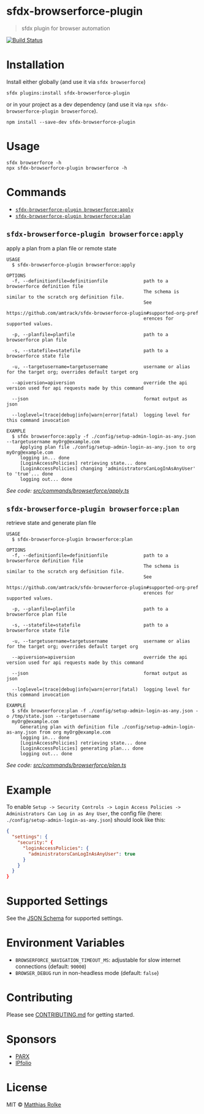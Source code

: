 # sfdx-browserforce-plugin

> sfdx plugin for browser automation

[![Build Status](https://travis-ci.org/amtrack/sfdx-browserforce-plugin.svg?branch=master)](https://travis-ci.org/amtrack/sfdx-browserforce-plugin)

# Installation

Install either globally (and use it via `sfdx browserforce`)

```console
sfdx plugins:install sfdx-browserforce-plugin
```

or in your project as a dev dependency (and use it via `npx sfdx-browserforce-plugin browserforce`).

```console
npm install --save-dev sfdx-browserforce-plugin
```

# Usage

```console
sfdx browserforce -h
npx sfdx-browserforce-plugin browserforce -h
```

# Commands

<!-- commands -->
* [`sfdx-browserforce-plugin browserforce:apply`](#sfdx-browserforce-plugin-browserforceapply)
* [`sfdx-browserforce-plugin browserforce:plan`](#sfdx-browserforce-plugin-browserforceplan)

## `sfdx-browserforce-plugin browserforce:apply`

apply a plan from a plan file or remote state

```
USAGE
  $ sfdx-browserforce-plugin browserforce:apply

OPTIONS
  -f, --definitionfile=definitionfile             path to a browserforce definition file
                                                  The schema is similar to the scratch org definition file.
                                                  See
                                                  https://github.com/amtrack/sfdx-browserforce-plugin#supported-org-pref
                                                  erences for supported values.

  -p, --planfile=planfile                         path to a browserforce plan file

  -s, --statefile=statefile                       path to a browserforce state file

  -u, --targetusername=targetusername             username or alias for the target org; overrides default target org

  --apiversion=apiversion                         override the api version used for api requests made by this command

  --json                                          format output as json

  --loglevel=(trace|debug|info|warn|error|fatal)  logging level for this command invocation

EXAMPLE
  $ sfdx browserforce:apply -f ./config/setup-admin-login-as-any.json --targetusername myOrg@example.com
     Applying plan file ./config/setup-admin-login-as-any.json to org myOrg@example.com
     logging in... done
     [LoginAccessPolicies] retrieving state... done
     [LoginAccessPolicies] changing 'administratorsCanLogInAsAnyUser' to 'true'... done
     logging out... done
```

_See code: [src/commands/browserforce/apply.ts](https://github.com/amtrack/sfdx-browserforce-plugin/blob/v0.0.0-development/src/commands/browserforce/apply.ts)_

## `sfdx-browserforce-plugin browserforce:plan`

retrieve state and generate plan file

```
USAGE
  $ sfdx-browserforce-plugin browserforce:plan

OPTIONS
  -f, --definitionfile=definitionfile             path to a browserforce definition file
                                                  The schema is similar to the scratch org definition file.
                                                  See
                                                  https://github.com/amtrack/sfdx-browserforce-plugin#supported-org-pref
                                                  erences for supported values.

  -p, --planfile=planfile                         path to a browserforce plan file

  -s, --statefile=statefile                       path to a browserforce state file

  -u, --targetusername=targetusername             username or alias for the target org; overrides default target org

  --apiversion=apiversion                         override the api version used for api requests made by this command

  --json                                          format output as json

  --loglevel=(trace|debug|info|warn|error|fatal)  logging level for this command invocation

EXAMPLE
  $ sfdx browserforce:plan -f ./config/setup-admin-login-as-any.json -o /tmp/state.json --targetusername 
  myOrg@example.com
     Generating plan with definition file ./config/setup-admin-login-as-any.json from org myOrg@example.com
     logging in... done
     [LoginAccessPolicies] retrieving state... done
     [LoginAccessPolicies] generating plan... done
     logging out... done
```

_See code: [src/commands/browserforce/plan.ts](https://github.com/amtrack/sfdx-browserforce-plugin/blob/v0.0.0-development/src/commands/browserforce/plan.ts)_
<!-- commandsstop -->

# Example

To enable `Setup -> Security Controls -> Login Access Policies -> Administrators Can Log in as Any User`, the config file (here: `./config/setup-admin-login-as-any.json`) should look like this:

```json
{
  "settings": {
    "security:" {
      "loginAccessPolicies": {
        "administratorsCanLogInAsAnyUser": true
      }
    }
  }
}
```

# Supported Settings

See the [JSON Schema](src/plugins/schema.json) for supported settings.

# Environment Variables

- `BROWSERFORCE_NAVIGATION_TIMEOUT_MS`: adjustable for slow internet connections (default: `90000`)
- `BROWSER_DEBUG` run in non-headless mode (default: `false`)

# Contributing

Please see [CONTRIBUTING.md](CONTRIBUTING.md) for getting started.

# Sponsors

- [PARX](https://www.parx.com)
- [IPfolio](https://www.ipfolio.com)

# License

MIT © [Matthias Rolke](mailto:mr.amtrack@gmail.com)
